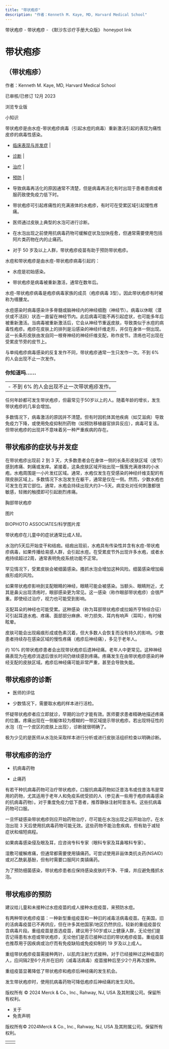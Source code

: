 ```yaml
---
title: "带状疱疹"
description: "作者：Kenneth M. Kaye, MD, Harvard Medical School"
---
```


﻿带状疱疹 \- 带状疱疹 \- 《默沙东诊疗手册大众版》 honeypot link

# 带状疱疹

## （带状疱疹）

作者：Kenneth M. Kaye, MD, Harvard Medical School

已审核/已修订 12月 2023

浏览专业版

小知识

带状疱疹是由水痘-带状疱疹病毒（引起水痘的病毒）重新激活引起的表现为痛性皮疹的病毒性感染。

- [临床表现与并发症](#临床表现与并发症_v788861_zh) \|
- [诊断](#诊断_v788889_zh) \|
- [治疗](#治疗_v12822960_zh) \|
- [预防](#预防_v788892_zh) \|

- 导致病毒再活化的原因通常不清楚，但是病毒再活化有时出现于患者患病或者服药致使免疫力低下时。

- 带状疱疹可引起疼痛性的充满液体的水疱疹，有时可在受累区域引起慢性疼痛。

- 医师通过皮肤上典型的水泡可进行诊断。

- 在水泡出现之前使用抗病毒药物可缓解症状及加快痊愈，但通常需要使用包括阿片类药物在内的止痛药。

- 对于 50 岁及以上人群，带状疱疹疫苗有助于预防带状疱疹。


水痘和带状疱疹是由水痘-带状疱疹病毒引起的：

- 水痘是初始感染。

- 带状疱疹是病毒被重新激活，通常在数年后。


水痘-带状疱疹病毒是疱疹病毒家族的成员（疱疹病毒 3型）。因此带状疱疹有时被称为缠腰龙。

水痘感染时病毒感染许多脊髓或脑神经内的神经细胞（神经节）。病毒以休眠（潜伏或不活跃）状态一直留在神经节内。此后病毒可能不再引起症状，也可能多年后被重新激活。当病毒被重新激活后，它会从神经节重返皮肤，导致类似于水痘的病毒性疱疹。疱疹在皮肤上的排列是沿感染的神经纤维走形，并仅在身体一侧出现。这一长条形皮肤由发自同一根脊神经的神经纤维支配，称作皮节。溃疡也可出现在受累皮节旁的皮节上。

与单纯疱疹病毒感染的反复发作不同，带状疱疹通常一生只发作一次。不到 6% 的人会出现不止一次发作。

### 你知道吗……

|     |
| --- |
| - 不到 6% 的人会出现不止一次带状疱疹发作。 |

任何年龄都可发生带状疱疹，但最常见于50岁以上的人。随着年龄的增长，发生带状疱疹的几率会增加。

多数情况下，病毒激活的原因并不清楚。但有时因机体其他疾病（如艾滋病）导致免疫力下降，或使用免疫抑制剂药物（如预防移植器官排异反应），病毒可复活。但带状疱疹的出现并不意味着另一种严重疾病的存在。

## 带状疱疹的症状与并发症

在带状疱疹出现前 2 到 3 天，大多数患者会在身体一侧的长条形皮肤区域（皮节）感到疼痛、刺痛或发痒。紧接着，这条皮肤区域开始出现一簇簇充满液体的小水疱，水疱周围是一小片发红区域。通常，水疱仅发生在受感染的神经纤维支配的有限皮肤区域上。多数情况下水泡发生在躯干，通常是仅在一侧。然而，少数水疱也可发生在其它部位。通常，水疱会持续出现大约3～5天。病变处对任何刺激都很敏感，轻微的触摸即可引起剧烈疼痛。

胸部带状疱疹



图片

BIOPHOTO ASSOCIATES/科学图片库

带状疱疹在儿童中的症状通常比成人轻。

水泡约5天后开始变干和结痂。结痂出现前，水疱具有传染性并含有水痘-带状疱疹病毒，如果传播给易感人群，会引起水痘。在受累皮节外出现许多水疱，或者水疱持续超过2周，通常表明免疫系统功能不正常。

罕见情况下，受累皮肤会被细菌感染。搔抓水泡会增加这种风险。细菌感染增加瘢痕形成的风险。

如果带状疱疹影响到支配眼睛的神经，眼睛可能会被感染。当额头、眼睛附近，尤其是鼻尖出现溃疡时，眼部感染更为常见。这一感染（称作眼部带状疱疹）会很严重。即使经过治疗，视力也可能受到影响。

支配耳朵的神经也可能受累。这种感染（称为耳部带状疱疹或拉姆齐亨特综合征）可引起耳道水疱、疼痛、面部部分麻痹、听力损失、耳内有响声（耳鸣），有时候眩晕。

皮肤可能会出现瘢痕形成或色素沉着，但大多数人会恢复而没有持久的影响。少数患者持续存在感染区域的慢性疼痛（疱疹后神经痛），多见于老年人。

约 10% 的带状疱疹患者会出现带状疱疹后遗神经痛。老年人中更常见。这种神经痛表现为在疱疹消退后很长时间仍继续感到疼痛。疼痛发生在由带状疱疹感染的神经支配的皮肤区域。疱疹后神经痛可能非常严重，甚至会导致失能。

## 带状疱疹的诊断

- 医师的评估

- 少数情况下，需要取水疱的样本进行活检。


怀疑带状疱疹者应立即就诊，早期的治疗才能有效。医师要求患者精确地描述疼痛的位置。疼痛出现在一侧躯体较为模糊的一带区域提示带状疱疹。若出现特征性的水泡（在一个皮区的皮肤上出现），诊断就很明确了。

极为少见的是医师从水泡处采取样本进行分析或进行皮肤活组织检查以明确诊断。

## 带状疱疹的治疗

- 抗病毒药物

- 止痛药


有若干种抗病毒药物可治疗带状疱疹。口服抗病毒药物如泛昔洛韦或伐昔洛韦是常用的药物，尤其适用于老年人和免疫系统受损的人（参见表一些用于疱疹病毒感染的抗病毒药物）。对于重度免疫力低下患者，推荐静脉注射阿昔洛韦。这些抗病毒药物可口服。

一旦怀疑感染带状疱疹则应开始药物治疗，尽可能在水泡出现之前开始治疗。在水泡出现 3 天后使用抗病毒药物可能无效。这些药物不能治愈疾病，但有助于减轻症状和缩短病程。

如果病毒感染侵及眼及耳，应咨询专科专家（眼科专家及耳鼻喉科专家）。

湿敷可缓解疼痛，但通常都需要使用镇痛药。可尝试使用非甾体类抗炎药(NSAID)或对乙酰氨基酚，但有时需要口服阿片类镇痛药。

为了预防细菌感染，带状疱疹患者应保持感染皮肤的干净、干燥，并应避免搔抓水泡。

## 带状疱疹的预防

建议给儿童和未接种过水痘疫苗的成人接种水痘疫苗，来预防水痘。

有两种带状疱疹疫苗：一种新型重组疫苗和一种旧的减毒活病毒疫苗。在美国，旧的活病毒疫苗已不再供应，但在许多其他国家/地区仍然供应。较新的重组疫苗仅含病毒片段。重组疫苗是首选疫苗，建议用于50岁或以上健康人群，无论他们是否记得患有水痘或带状疱疹，无论他们是否已接种过旧的带状疱疹疫苗。重组疫苗也推荐用于因疾病或治疗而有免疫缺陷或免疫抑制的 19 岁及以上成人。

重组带状疱疹疫苗需接种两针，以肌肉注射方式接种。对于已经接种过这种疫苗的人，应间隔2至6个月并在旧的（减毒活病毒）疫苗接种后至少2个月再次接种。

重组疫苗显著降低了带状疱疹和疱疹后神经痛的发生机会。

发生带状疱疹时，使用抗病毒药物可降低疱疹后神经痛的发生风险。



版权所有 © 2024
Merck & Co., Inc., Rahway, NJ, USA 及其附属公司。保留所有权利。

- 关于
- 免责声明

版权所有© 2024Merck & Co., Inc., Rahway, NJ, USA 及其附属公司。保留所有权利。

|     |     |
| --- | --- |
|  |  |